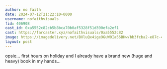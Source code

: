 ```yaml
---
author: no faith
date: 2024-07-12T21:22:10+0000
username: nofaithvisuals
fid: 406908
cast_id: 0xa5552c82cb5b8bca70b0af5328f51d390efa2ef1
cast: https://farcaster.xyz/nofaithvisuals/0xa5552c82
image: https://imagedelivery.net/BXluQx4ige9GuW0Ia56BHw/bb3fcba2-e87c-4ca2-2b03-8e44e4633a00/original
layout: post
---
```


opsie… first hours on holiday and I already have a brand new (huge and heavy) book in my hands…

<img src='https://imagedelivery.net/BXluQx4ige9GuW0Ia56BHw/bb3fcba2-e87c-4ca2-2b03-8e44e4633a00/original' alt='' referrerpolicy='no-referrer'/>

